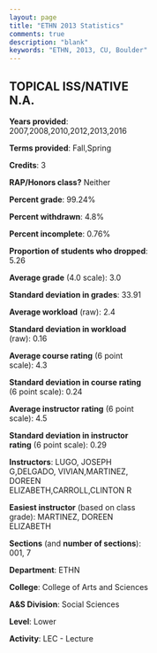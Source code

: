 ```yaml
---
layout: page
title: "ETHN 2013 Statistics"
comments: true
description: "blank"
keywords: "ETHN, 2013, CU, Boulder"
--- 
```

<head>
<script src="https://ajax.googleapis.com/ajax/libs/jquery/2.1.3/jquery.min.js"></script>
<script src="https://dl.dropboxusercontent.com/s/pc42nxpaw1ea4o9/highcharts.js?dl=0"></script>
<!-- <script src="../assets/js/highcharts.js"></script> -->
<style type="text/css">@font-face {
	font-family: "Bebas Neue";
	src: url(https://www.filehosting.org/file/details/544349/BebasNeue%20Regular.otf) format("opentype");
	}
	h1.Bebas { 
		font-family: "Bebas Neue", Verdana, Tahoma;
	}
</style>
</head>
<body>
	<div id="container" style="float: right; width: 45%; height: 88%; margin-left: 2.5%; margin-right: 2.5%;"></div>
	<script language="JavaScript">
		$(document).ready(function() {
		var chart = {type: 'column'};
		var title = {text: 'Grade Distribution'};
		var xAxis = {categories: ['A','B','C','D','F'],crosshair: true};
		var yAxis = {min: 0,title: {text: 'Percentage'}};
		var tooltip = {headerFormat: '<center><b><span style="font-size:20px">{point.key}</span></b></center>',
		               pointFormat: '<td style="padding:0"><b>{point.y:.1f}%</b></td>',
		               footerFormat: '</table>',shared: true,useHTML: true};
		var plotOptions = {column: {pointPadding: 0.0,borderWidth: 0}};  
		var credits = {enabled: false};var series= [{name: 'Percent',data: [30.46,45.94,18.27,2.28,3.05,]}];
		var json = {};
		json.chart = chart;
		json.title = title;
		json.tooltip = tooltip;
		json.xAxis = xAxis;
		json.yAxis = yAxis;  
		json.series = series;
		json.plotOptions = plotOptions;  
		json.credits = credits;
		$('#container').highcharts(json);
	});
	</script>
</body>
			   
## TOPICAL ISS/NATIVE N.A.

**Years provided**: 2007,2008,2010,2012,2013,2016

**Terms provided**: Fall,Spring

**Credits**: 3

**RAP/Honors class?** Neither

**Percent grade**: 99.24%

**Percent withdrawn**: 4.8%

**Percent incomplete**: 0.76%

**Proportion of students who dropped**: 5.26

**Average grade** (4.0 scale): 3.0

**Standard deviation in grades**: 33.91

**Average workload** (raw): 2.4

**Standard deviation in workload** (raw): 0.16

**Average course rating** (6 point scale): 4.3

**Standard deviation in course rating** (6 point scale): 0.24

**Average instructor rating** (6 point scale): 4.5

**Standard deviation in instructor rating** (6 point scale): 0.29

**Instructors**: LUGO, JOSEPH G,DELGADO, VIVIAN,MARTINEZ, DOREEN ELIZABETH,CARROLL,CLINTON R

**Easiest instructor** (based on class grade): MARTINEZ, DOREEN ELIZABETH

**Sections** (and **number of sections**): 001, 7

**Department**: ETHN

**College**: College of Arts and Sciences

**A&S Division**: Social Sciences

**Level**: Lower

**Activity**: LEC - Lecture